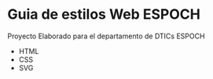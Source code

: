 # Guia de estilos Web ESPOCH
Proyecto Elaborado para el departamento de DTICs  ESPOCH
- HTML
- CSS
- SVG


